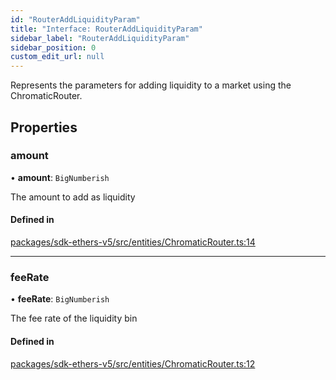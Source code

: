 ```yaml
---
id: "RouterAddLiquidityParam"
title: "Interface: RouterAddLiquidityParam"
sidebar_label: "RouterAddLiquidityParam"
sidebar_position: 0
custom_edit_url: null
---
```


Represents the parameters for adding liquidity to a market using the ChromaticRouter.

## Properties

### amount

• **amount**: `BigNumberish`

The amount to add as liquidity

#### Defined in

[packages/sdk-ethers-v5/src/entities/ChromaticRouter.ts:14](https://github.com/chromatic-protocol/sdk/blob/5521523/packages/sdk-ethers-v5/src/entities/ChromaticRouter.ts#L14)

___

### feeRate

• **feeRate**: `BigNumberish`

The fee rate of the liquidity bin

#### Defined in

[packages/sdk-ethers-v5/src/entities/ChromaticRouter.ts:12](https://github.com/chromatic-protocol/sdk/blob/5521523/packages/sdk-ethers-v5/src/entities/ChromaticRouter.ts#L12)
